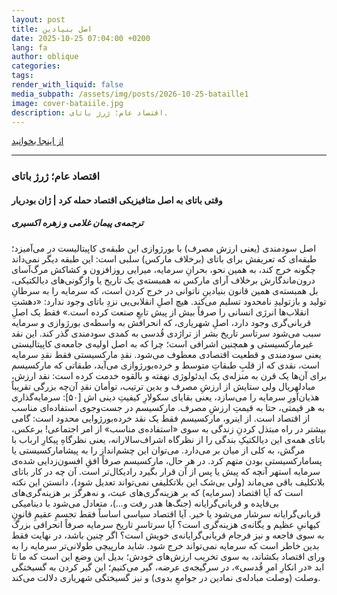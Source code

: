 ```yaml
---
layout: post
title: اصل بنیادین
date: 2025-10-25 07:04:00 +0200
lang: fa
author: oblique
categories:
tags:
render_with_liquid: false
media_subpath: /assets/img/posts/2026-10-25-bataille1
image: cover-bataiile.jpg
description: اقتصاد عام؛ ژرژ باتای.
---
```

[از اینجا بخوانید ](https://t.me/TheNaqb/748)
***

### **اقتصاد عام؛ ژرژ باتای**

#### **وقتی باتای به اصل متافیزیکی اقتصاد حمله کرد** | **ژان بودریار**


##### **ترجمه‌ی پیمان غلامی و زهره اکسیری**
اصل سودمندی (یعنی ارزش مصرف) با بورژوازی این طبقه‌ی کاپیتالیست در می‌آمیزد؛ طبقه‌ای که تعریفش برای باتای (برخلاف مارکس) سلبی است: این طبقه دیگر نمی‌داند چگونه خرج کند، به همین نحو، بحرانِ سرمایه، میرایی روزافزون و کشاکش مرگ‌آسای درون‌ماندگارش برخلاف آرای مارکس نه همبسته‌ی یک تاریخ یا واژگونی‌های دیالکتیکی، بل همبسته‌ی همین قانون بنیادینِ ناتوانی در خرج کردن است، که سرمایه را به سرطانِ تولید و بازتولیدِ نامحدود تسلیم می‌کند. هیچ اصلِ انقلابی‌یی نزدِ باتای وجود ندارد: «دهشتِ انقلاب‌ها انرژی انسانی را صرفاً بیش از پیش تابعِ صنعت کرده است.» فقط یک اصلِ قربانی‌گری وجود دارد، اصلِ شهریاری، که انحرافش به واسطه‌ی بورژوازی و سرمایه سبب می‌شود سرتاسر تاریخ بشر از تراژدی قُدسی به کمدی سودمندی گذر کند.
این نقد غیرمارکسیستی و همچنین اشرافی است؛ چرا که به اصل اولیه‌ی جامعه‌ی کاپیتالیستی یعنی سودمندی و قطعیت اقتصادی معطوف می‌شود. نقدِ مارکسیستی فقط نقدِ سرمایه است، نقدی که از قلبِ طبقاتِ متوسط و خرده‌بورژوازی می‌آید، طبقاتی که مارکسیسم برای آن‌ها یک قرن به منزله‌ی یک ایدئولوژی نهفته و بالقوه خدمت کرده است: نقد ارزش، مبادلهريال ولی ستایش از ارزشِ مصرف و بدین ترتیب، توأمان نقدِ آن‌چه بزرگی تقریباً هذیان‌آورِ سرمایه را می‌سازد، یعنی بقایای سکولارِ کیفیتِ دینی اش [۵۰]: سرمایه‌گذاری به هر قیمتی، حتا به قیمتِ ارزشِ مصرف. مارکسیسم در جست‌وجوی استفاده‌ای مناسب از اقتصاد است. از اینرو، مارکسیسم فقط یک نقد خرده‌بورژوایی محدود است: گامی بیشتر در راه مبتذل کردنِ زندگی به سوی «استفاده‌ی مناسب» از امر اجتماعی! برعکس، باتای همه‌ی این دیالکتیکِ بندگی را از نظرگاه اشراف‌سالارانه، یعنی نظرگاهِ پیکارِ ارباب با مرگش، به کلی از میان بر می‌دارد. می‌توان این چشم‌انداز را به پیشامارکسیستی یا پسامارکسیستی بودن متهم کرد. در هر حال، مارکسیسم صرفاً افقِ افسون‌زدایی شده‌ی سرمایه استهر آنچه که پیش یا پس از آن قرار بگیرد رادیکال‌تر است.
آن چه در کار باتای بلاتکلیف باقی می‌ماند (ولی بی‌شک این بلاتکلیفی نمی‌تواند تعدیل شود)، دانستن این نکته است که آیا اقتصاد (سرمایه) که بر هزینه‌گری‌های عبث، و نه‌هرگز بر هزینه‌گری‌های بی‌فایده و قربانی‌گرایانه (جنگ‌ها هدر رفت و...)، متعادل می‌شود با دینامیکی قربانی‌گرایانه سرشار می‌شود یا خیر.
آیا اقتصاد سیاسی اساساً فقط تجسمِ عقيمِ قانونِ كيهانیِ عظیم و یگانه‌ی هزینه‌گری است؟ آیا سرتاسرِ تاریخ سرمایه صرفاً انحرافی بزرگ به سوی فاجعه و نیز فرجام قربانی‌گرایانه‌ی خویش است؟ اگر چنین باشد، در نهایت فقط بدین خاطر است که سرمایه نمی‌تواند خرج شود. شاید مارپیچی طولانی‌تر سرمایه را به ورای اقتصاد بکشاند، به سوی تخریب ارزش‌های خودش؛ بدیل این وضع این است که ما تا ابد «در انکارِ امرِ قُدسی»، در سرگیجه‌ی عرضه، گیر می‌کنیم؛ این گیر کردن به گسیختگی وصلت (وصلت مبادله‌ی نمادین در جوامعِ بدوی) و نیز گسیختگی شهریاری دلالت می‌کند.
